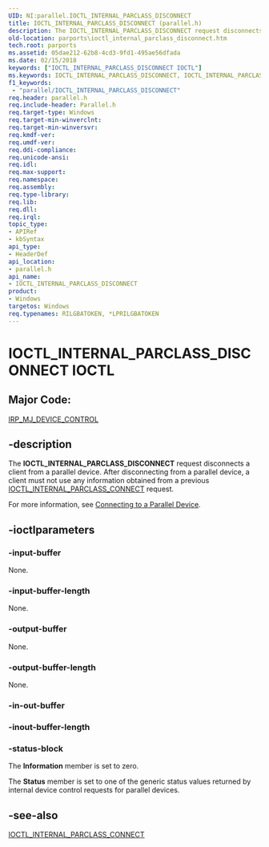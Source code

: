 ```yaml
---
UID: NI:parallel.IOCTL_INTERNAL_PARCLASS_DISCONNECT
title: IOCTL_INTERNAL_PARCLASS_DISCONNECT (parallel.h)
description: The IOCTL_INTERNAL_PARCLASS_DISCONNECT request disconnects a client from a parallel device.
old-location: parports\ioctl_internal_parclass_disconnect.htm
tech.root: parports
ms.assetid: 05dae212-62b8-4cd3-9fd1-495ae56dfada
ms.date: 02/15/2018
keywords: ["IOCTL_INTERNAL_PARCLASS_DISCONNECT IOCTL"]
ms.keywords: IOCTL_INTERNAL_PARCLASS_DISCONNECT, IOCTL_INTERNAL_PARCLASS_DISCONNECT control code [Parallel Ports], cisspd_6459be75-4a0e-4a38-9bc4-b862766951fb.xml, parallel/IOCTL_INTERNAL_PARCLASS_DISCONNECT, parports.ioctl_internal_parclass_disconnect
f1_keywords:
 - "parallel/IOCTL_INTERNAL_PARCLASS_DISCONNECT"
req.header: parallel.h
req.include-header: Parallel.h
req.target-type: Windows
req.target-min-winverclnt:
req.target-min-winversvr:
req.kmdf-ver:
req.umdf-ver:
req.ddi-compliance:
req.unicode-ansi:
req.idl:
req.max-support:
req.namespace:
req.assembly:
req.type-library:
req.lib:
req.dll:
req.irql:
topic_type:
- APIRef
- kbSyntax
api_type:
- HeaderDef
api_location:
- parallel.h
api_name:
- IOCTL_INTERNAL_PARCLASS_DISCONNECT
product:
- Windows
targetos: Windows
req.typenames: RILGBATOKEN, *LPRILGBATOKEN
---
```


# IOCTL_INTERNAL_PARCLASS_DISCONNECT IOCTL


##  Major Code:


[IRP_MJ_DEVICE_CONTROL](https://docs.microsoft.com/windows-hardware/drivers/kernel/irp-mj-device-control)

## -description


The <b>IOCTL_INTERNAL_PARCLASS_DISCONNECT</b> request disconnects a client from a parallel device. After disconnecting from a parallel device, a client must not use any information obtained from a previous <a href="..\parallel\ni-parallel-ioctl_internal_parclass_connect.md">IOCTL_INTERNAL_PARCLASS_CONNECT</a> request.

For more information, see <a href="https://docs.microsoft.com/previous-versions/ff543942(v=vs.85)">Connecting to a Parallel Device</a>.


## -ioctlparameters




### -input-buffer

None.


### -input-buffer-length

None.


### -output-buffer

None.


### -output-buffer-length

None.


### -in-out-buffer








### -inout-buffer-length








### -status-block

The <b>Information</b> member is set to zero.

The <b>Status</b> member is set to one of the generic status values returned by internal device control requests for parallel devices.


## -see-also

<a href="..\parallel\ni-parallel-ioctl_internal_parclass_connect.md">IOCTL_INTERNAL_PARCLASS_CONNECT</a>



 

 


